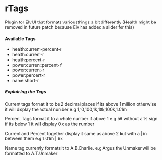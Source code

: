 # rTags
Plugin for ElvUI that formats variousthings a bit differently (Health might be removed in future patch because Elv has added a slider for this)

#### Available Tags

+ health:current-percent-r
+ health:current-r
+ health:percent-r
+ power:current:percent-r'
+ power:current-r
+ power:percent-r
+ name:short-r

##### Explaining the Tags

Current tags format it to be 2 decimal places if its above 1 million otherwise it will display the actual number e.g 1,10,100,1k,10k,100k,1.01m

Percent Tags format it to a whole number if above 1 e.g 56 without a % sign if its below 1 it will display 0.x as the number

Current and Percent together display it same as above 2 but with a | in between them e.g 1.01m | 98

Name tag currently formats it to A.B.Charlie. e.g Argus the Unmaker will be formatted to A.T.Unmaker
